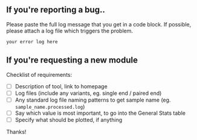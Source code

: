 ## If you're reporting a bug..
Please paste the full log message that you get in a code block. If possible, please attach a log file which triggers the problem.
```
your error log here
```

## If you're requesting a new module
Checklist of requirements:
- [ ] Description of tool, link to homepage
- [ ] Log files (include any variants, eg. single end / paired end)
- [ ] Any standard log file naming patterns to get sample name (eg. `sample_name.processed.log`)
- [ ] Say which value is most important, to go into the General Stats table
- [ ] Specify what should be plotted, if anything

Thanks!